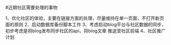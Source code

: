 
#近期社区需要处理的事物

  1、优化社区的体验，主要在链接方面的处理，尽量维持在单一页面，不打开新页面的原则
  2、启动数据库备份脚本工作
  3、考虑启动blog平台与社区数据的同步，初步考虑是将blog发布同步社区的api，将blog文章
  推送至社区前端
  4、社区推广计划 
